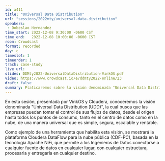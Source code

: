 ```yaml
---
id: a411
title: "Universal Data Distribution"
url: "sessions/2022mty/universal-data-distribution"
speakers:
 - Dobeslao Hernandez
time_start: 2022-12-08 9:30:00 -0600 CST
time_end:   2022-12-08 10:00:00 -0600 CST
room: Crowdcast
format: recorded
day: c
timeslot: 1
timeorder: 1
track: case-study
live_url: 
slides: DDMty2022-UniversalDataDistribution-VinkOS.pdf
video: https://www.crowdcast.io/e/ddmty2022-online/23
draft: false
summary: Platicaremos sobre la visión denominada "Universal Data Distribution (UDD)", la cual busca que las empresas puedan tomar el control de sus flujos de datos, desde el origen hasta todos los puntos de consumo.
---
```


En esta sesión, presentada por VinkOS y Cloudera, conoceremos la visión denominada "Universal Data Distribution (UDD)", la cual busca que las empresas puedan tomar el control de sus flujos de datos, desde el origen hasta todos los puntos de consumo, tanto en el centro de datos como en la nube, de una manera universal que es simple, segura, escalable y rentable. 

Como ejemplo de una herramienta que habilita esta visión, se mostrará la plataforma Cloudera DataFlow para la nube pública (CDF-PC), basada en la tecnología Apache NiFi, que permite a los Ingenieros de Datos conectarse a cualquier fuente de datos en cualquier lugar, con cualquier estructura, procesarla y entregarla en cualquier destino.